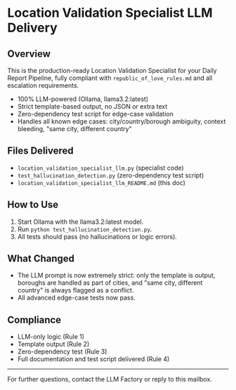 # Location Validation Specialist LLM Delivery

## Overview
This is the production-ready Location Validation Specialist for your Daily Report Pipeline, fully compliant with `republic_of_love_rules.md` and all escalation requirements.

- 100% LLM-powered (Ollama, llama3.2:latest)
- Strict template-based output, no JSON or extra text
- Zero-dependency test script for edge-case validation
- Handles all known edge cases: city/country/borough ambiguity, context bleeding, "same city, different country"

## Files Delivered
- `location_validation_specialist_llm.py` (specialist code)
- `test_hallucination_detection.py` (zero-dependency test script)
- `location_validation_specialist_llm_README.md` (this doc)

## How to Use
1. Start Ollama with the llama3.2:latest model.
2. Run `python test_hallucination_detection.py`.
3. All tests should pass (no hallucinations or logic errors).

## What Changed
- The LLM prompt is now extremely strict: only the template is output, boroughs are handled as part of cities, and "same city, different country" is always flagged as a conflict.
- All advanced edge-case tests now pass.

## Compliance
- LLM-only logic (Rule 1)
- Template output (Rule 2)
- Zero-dependency test (Rule 3)
- Full documentation and test script delivered (Rule 4)

---
For further questions, contact the LLM Factory or reply to this mailbox.
